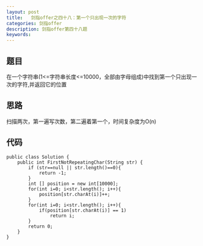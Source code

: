 ```yaml
---
layout: post
title:   剑指offer之四十八：第一个只出现一次的字符
categories: 剑指offer
description: 剑指offer第四十八题
keywords: 
---
```



## 题目

在一个字符串(1<=字符串长度<=10000，全部由字母组成)中找到第一个只出现一次的字符,并返回它的位置







## 思路

扫描两次，第一遍写次数，第二遍着第一个，时间复杂度为O(n)








## 代码



	public class Solution {
	    public int FirstNotRepeatingChar(String str) {
	        if (str==null || str.length()==0){
	            return -1;
	        }
	        int [] position = new int[10000];
	        for(int i=0; i<str.length(); i++){
	            position[str.charAt(i)]++;
	        }
	        for(int i=0; i<str.length(); i++){
	            if(position[str.charAt(i)] == 1)
	                return i;
	        }
	        return 0;
	    }
	}

